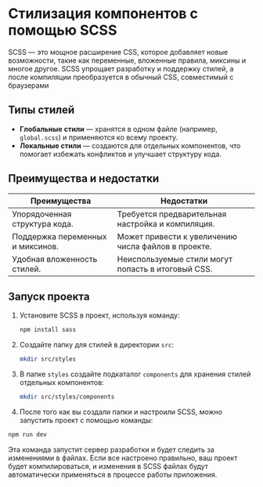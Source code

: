 # Стилизация компонентов с помощью SCSS  

SCSS — это мощное расширение CSS, которое добавляет новые возможности, такие как переменные, вложенные правила, миксины и многое другое. SCSS упрощает разработку и поддержку стилей, а после компиляции преобразуется в обычный CSS, совместимый с браузерами

## Типы стилей  

- **Глобальные стили** — хранятся в одном файле (например, `global.scss`) и применяются ко всему проекту.  
- **Локальные стили** — создаются для отдельных компонентов, что помогает избежать конфликтов и улучшает структуру кода.  

## Преимущества и недостатки  

| Преимущества | Недостатки |
|-------------|-----------|
| Упорядоченная структура кода. | Требуется предварительная настройка и компиляция. |
| Поддержка переменных и миксинов. | Может привести к увеличению числа файлов в проекте. |
| Удобная вложенность стилей. | Неиспользуемые стили могут попасть в итоговый CSS. |  

## Запуск проекта  

1. Установите SCSS в проект, используя команду:

   ```sh
   npm install sass
   ```

2. Создайте папку для стилей в директории `src`:

   ```sh
   mkdir src/styles
   ```

3. В папке `styles` создайте подкаталог `components` для хранения стилей отдельных компонентов:

   ```sh
   mkdir src/styles/components
   ```

4. После того как вы создали папки и настроили SCSS, можно запустить проект с помощью команды:

```sh
npm run dev
```

Эта команда запустит сервер разработки и будет следить за изменениями в файлах. Если все настроено правильно, ваш проект будет компилироваться, и изменения в SCSS файлах будут автоматически применяться в процессе работы приложения.
